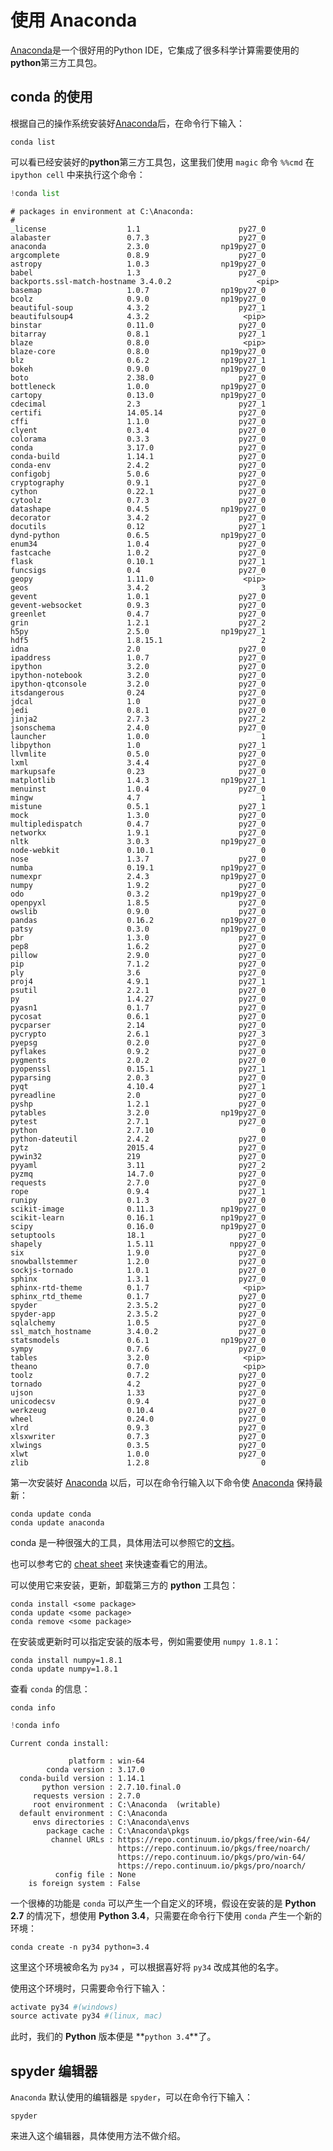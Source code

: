 
# 使用 Anaconda

[Anaconda](http://www.continuum.io/downloads)是一个很好用的Python IDE，它集成了很多科学计算需要使用的**python**第三方工具包。

## conda 的使用 

根据自己的操作系统安装好[Anaconda](http://www.continuum.io/downloads)后，在命令行下输入：

    conda list

可以看已经安装好的**python**第三方工具包，这里我们使用 `magic` 命令 `%%cmd` 在 `ipython cell` 中来执行这个命令：


```python
!conda list
```

    # packages in environment at C:\Anaconda:
    #
    _license                  1.1                      py27_0  
    alabaster                 0.7.3                    py27_0  
    anaconda                  2.3.0                np19py27_0  
    argcomplete               0.8.9                    py27_0  
    astropy                   1.0.3                np19py27_0  
    babel                     1.3                      py27_0  
    backports.ssl-match-hostname 3.4.0.2                   <pip>
    basemap                   1.0.7                np19py27_0  
    bcolz                     0.9.0                np19py27_0  
    beautiful-soup            4.3.2                    py27_1  
    beautifulsoup4            4.3.2                     <pip>
    binstar                   0.11.0                   py27_0  
    bitarray                  0.8.1                    py27_1  
    blaze                     0.8.0                     <pip>
    blaze-core                0.8.0                np19py27_0  
    blz                       0.6.2                np19py27_1  
    bokeh                     0.9.0                np19py27_0  
    boto                      2.38.0                   py27_0  
    bottleneck                1.0.0                np19py27_0  
    cartopy                   0.13.0               np19py27_0  
    cdecimal                  2.3                      py27_1  
    certifi                   14.05.14                 py27_0  
    cffi                      1.1.0                    py27_0  
    clyent                    0.3.4                    py27_0  
    colorama                  0.3.3                    py27_0  
    conda                     3.17.0                   py27_0  
    conda-build               1.14.1                   py27_0  
    conda-env                 2.4.2                    py27_0  
    configobj                 5.0.6                    py27_0  
    cryptography              0.9.1                    py27_0  
    cython                    0.22.1                   py27_0  
    cytoolz                   0.7.3                    py27_0  
    datashape                 0.4.5                np19py27_0  
    decorator                 3.4.2                    py27_0  
    docutils                  0.12                     py27_1  
    dynd-python               0.6.5                np19py27_0  
    enum34                    1.0.4                    py27_0  
    fastcache                 1.0.2                    py27_0  
    flask                     0.10.1                   py27_1  
    funcsigs                  0.4                      py27_0  
    geopy                     1.11.0                    <pip>
    geos                      3.4.2                         3  
    gevent                    1.0.1                    py27_0  
    gevent-websocket          0.9.3                    py27_0  
    greenlet                  0.4.7                    py27_0  
    grin                      1.2.1                    py27_2  
    h5py                      2.5.0                np19py27_1  
    hdf5                      1.8.15.1                      2  
    idna                      2.0                      py27_0  
    ipaddress                 1.0.7                    py27_0  
    ipython                   3.2.0                    py27_0  
    ipython-notebook          3.2.0                    py27_0  
    ipython-qtconsole         3.2.0                    py27_0  
    itsdangerous              0.24                     py27_0  
    jdcal                     1.0                      py27_0  
    jedi                      0.8.1                    py27_0  
    jinja2                    2.7.3                    py27_2  
    jsonschema                2.4.0                    py27_0  
    launcher                  1.0.0                         1  
    libpython                 1.0                      py27_1  
    llvmlite                  0.5.0                    py27_0  
    lxml                      3.4.4                    py27_0  
    markupsafe                0.23                     py27_0  
    matplotlib                1.4.3                np19py27_1  
    menuinst                  1.0.4                    py27_0  
    mingw                     4.7                           1  
    mistune                   0.5.1                    py27_1  
    mock                      1.3.0                    py27_0  
    multipledispatch          0.4.7                    py27_0  
    networkx                  1.9.1                    py27_0  
    nltk                      3.0.3                np19py27_0  
    node-webkit               0.10.1                        0  
    nose                      1.3.7                    py27_0  
    numba                     0.19.1               np19py27_0  
    numexpr                   2.4.3                np19py27_0  
    numpy                     1.9.2                    py27_0  
    odo                       0.3.2                np19py27_0  
    openpyxl                  1.8.5                    py27_0  
    owslib                    0.9.0                    py27_0  
    pandas                    0.16.2               np19py27_0  
    patsy                     0.3.0                np19py27_0  
    pbr                       1.3.0                    py27_0  
    pep8                      1.6.2                    py27_0  
    pillow                    2.9.0                    py27_0  
    pip                       7.1.2                    py27_0  
    ply                       3.6                      py27_0  
    proj4                     4.9.1                    py27_1  
    psutil                    2.2.1                    py27_0  
    py                        1.4.27                   py27_0  
    pyasn1                    0.1.7                    py27_0  
    pycosat                   0.6.1                    py27_0  
    pycparser                 2.14                     py27_0  
    pycrypto                  2.6.1                    py27_3  
    pyepsg                    0.2.0                    py27_0  
    pyflakes                  0.9.2                    py27_0  
    pygments                  2.0.2                    py27_0  
    pyopenssl                 0.15.1                   py27_1  
    pyparsing                 2.0.3                    py27_0  
    pyqt                      4.10.4                   py27_1  
    pyreadline                2.0                      py27_0  
    pyshp                     1.2.1                    py27_0  
    pytables                  3.2.0                np19py27_0  
    pytest                    2.7.1                    py27_0  
    python                    2.7.10                        0  
    python-dateutil           2.4.2                    py27_0  
    pytz                      2015.4                   py27_0  
    pywin32                   219                      py27_0  
    pyyaml                    3.11                     py27_2  
    pyzmq                     14.7.0                   py27_0  
    requests                  2.7.0                    py27_0  
    rope                      0.9.4                    py27_1  
    runipy                    0.1.3                    py27_0  
    scikit-image              0.11.3               np19py27_0  
    scikit-learn              0.16.1               np19py27_0  
    scipy                     0.16.0               np19py27_0  
    setuptools                18.1                     py27_0  
    shapely                   1.5.11                 nppy27_0  
    six                       1.9.0                    py27_0  
    snowballstemmer           1.2.0                    py27_0  
    sockjs-tornado            1.0.1                    py27_0  
    sphinx                    1.3.1                    py27_0  
    sphinx-rtd-theme          0.1.7                     <pip>
    sphinx_rtd_theme          0.1.7                    py27_0  
    spyder                    2.3.5.2                  py27_0  
    spyder-app                2.3.5.2                  py27_0  
    sqlalchemy                1.0.5                    py27_0  
    ssl_match_hostname        3.4.0.2                  py27_0  
    statsmodels               0.6.1                np19py27_0  
    sympy                     0.7.6                    py27_0  
    tables                    3.2.0                     <pip>
    theano                    0.7.0                     <pip>
    toolz                     0.7.2                    py27_0  
    tornado                   4.2                      py27_0  
    ujson                     1.33                     py27_0  
    unicodecsv                0.9.4                    py27_0  
    werkzeug                  0.10.4                   py27_0  
    wheel                     0.24.0                   py27_0  
    xlrd                      0.9.3                    py27_0  
    xlsxwriter                0.7.3                    py27_0  
    xlwings                   0.3.5                    py27_0  
    xlwt                      1.0.0                    py27_0  
    zlib                      1.2.8                         0  


第一次安装好 [Anaconda](http://www.continuum.io/downloads) 以后，可以在命令行输入以下命令使 [Anaconda](http://www.continuum.io/downloads) 保持最新：

    conda update conda
    conda update anaconda

conda 是一种很强大的工具，具体用法可以参照它的[文档](http://conda.pydata.org/docs/)。

也可以参考它的 [cheat sheet](http://conda.pydata.org/docs/_downloads/conda-cheatsheet.pdf) 来快速查看它的用法。

可以使用它来安装，更新，卸载第三方的 **python** 工具包：

    conda install <some package>
    conda update <some package>
    conda remove <some package>

在安装或更新时可以指定安装的版本号，例如需要使用 `numpy 1.8.1`：

    conda install numpy=1.8.1
    conda update numpy=1.8.1

查看 `conda` 的信息：

    conda info


```python
!conda info
```

    Current conda install:
    
                 platform : win-64
            conda version : 3.17.0
      conda-build version : 1.14.1
           python version : 2.7.10.final.0
         requests version : 2.7.0
         root environment : C:\Anaconda  (writable)
      default environment : C:\Anaconda
         envs directories : C:\Anaconda\envs
            package cache : C:\Anaconda\pkgs
             channel URLs : https://repo.continuum.io/pkgs/free/win-64/
                            https://repo.continuum.io/pkgs/free/noarch/
                            https://repo.continuum.io/pkgs/pro/win-64/
                            https://repo.continuum.io/pkgs/pro/noarch/
              config file : None
        is foreign system : False
    


一个很棒的功能是 `conda` 可以产生一个自定义的环境，假设在安装的是 **Python 2.7** 的情况下，想使用 **Python 3.4**，只需要在命令行下使用 `conda` 产生一个新的环境：

    conda create -n py34 python=3.4

这里这个环境被命名为 `py34` ，可以根据喜好将 `py34` 改成其他的名字。

使用这个环境时，只需要命令行下输入：

``` python
activate py34 #(windows)
source activate py34 #(linux, mac)
```

此时，我们的 **Python** 版本便是 **`python 3.4`**了。

## spyder 编辑器

`Anaconda` 默认使用的编辑器是 `spyder`，可以在命令行下输入：

    spyder

来进入这个编辑器，具体使用方法不做介绍。
